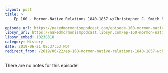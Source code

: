 ```yaml
---
layout: post
title: >
    Ep 160 - Mormon-Native Relations 1840-1857 w/Christopher C. Smith Pt.2

episode_url: https://nakedmormonismpodcast.com/episode-160-mormon-native-relations-1840-1857-wchristopher-c-smith-pt-2/
libsyn_url: https://nakedmormonismpodcast.libsyn.com/ep-160-mormon-native-relations-1840-1857-wchristopher-c-smith-pt2
libsyn_embed: 10238318
category: History
date: 2019-06-21 08:37:53 PDT
redirect_from: /2019/06/22/ep-160-mormon-native-relations-1840-1857-wchristopher-c-smith-pt2/
---
```


There are no notes for this episode!
